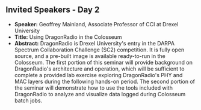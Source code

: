 ## Invited Speakers - Day 2


* **Speaker:** Geoffrey Mainland, Associate Professor of CCI at Drexel University
* **Title:** Using DragonRadio in the Colosseum
* **Abstract:** DragonRadio is Drexel University's entry in the DARPA Spectrum Collaboration Challenge (SC2) competition. It is fully open source, and a pre-built image is available ready-to-run in the Colosseum. The first portion of this seminar will provide background on DragonRadio's architecture and operation, which will be sufficient to complete a provided lab exercise exploring DragonRadio's PHY and MAC layers during the following hands-on period. The second portion of the seminar will demonstrate how to use the tools included with DragonRadio to analyze and visualize data logged during Colosseum batch jobs.

